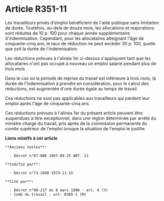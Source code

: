 # Article R351-11

Les travailleurs privés d'emploi bénéficient de l'aide publique sans limitation de durée. Toutefois, au-delà de douze mois,
les allocations et majorations sont réduites de 10 p. 100 pour chaque année supplémentaire d'indemnisation. Cependant, pour
les allocataires atteignant l'âge de cinquante-cinq ans, le taux de réduction ne peut excéder 30 p. 100, quelle que soit la
durée de l'indemnisation.

Les réductions prévues à l'alinéa 1er ci-dessus s'appliquent tant que les allocataires n'ont pas occupé à nouveau un emploi
salarié pendant plus de trois mois.

Dans le cas où la période de reprise du travail est inférieure à trois mois, la durée de l'indemnisation à prendre en
considération, pour le calcul des réductions, est augmentée d'une durée égale au temps de travail.

Ces réductions ne sont pas applicables aux travailleurs qui perdent leur emploi après l'âge de cinquante-cinq ans.

Ces réductions prévues à l'alinéa 1er du présent article peuvent être suspendues à titre exceptionnel, dans une région
déterminée par arrêté du ministre chargé du travail, pris après de la commission permanente du comite supérieur de l'emploi
lorsque la situation de l'emploi le justifie.

**Liens relatifs à cet article**

	**Anciens textes**:

	  - Décret n°67-806 1967-09-25 ART. 11

	**Codifié par**:

	  - Décret n°73-1048 1973-11-15

	**Cité par**:

	  - Décret n°90-217 du 8 mars 1990 - art. 6 (V)
	  - Code du travail - art. R365-1 (M)
